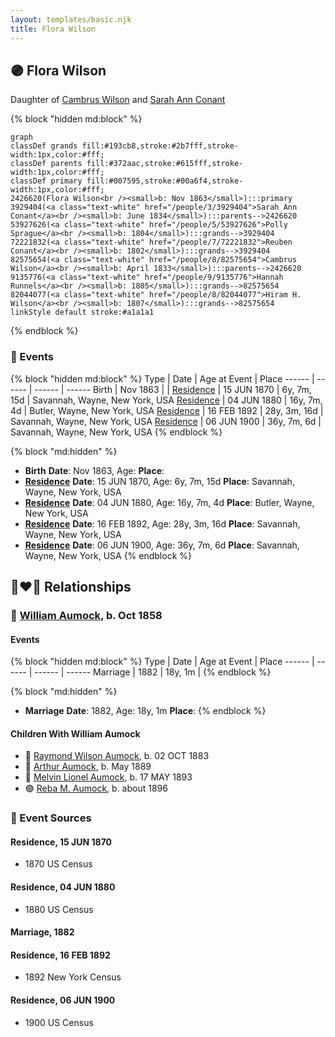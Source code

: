 ```yaml
---
layout: templates/basic.njk
title: Flora Wilson
---
```

## 🟣 Flora Wilson

Daughter of [Cambrus Wilson](/people/8/82575654) and [Sarah Ann Conant](/people/3/3929404)

{% block "hidden md:block" %}
```mermaid
graph
classDef grands fill:#193cb8,stroke:#2b7fff,stroke-width:1px,color:#fff;
classDef parents fill:#372aac,stroke:#615fff,stroke-width:1px,color:#fff;
classDef primary fill:#007595,stroke:#00a6f4,stroke-width:1px,color:#fff;
2426620(Flora Wilson<br /><small>b: Nov 1863</small>):::primary
3929404(<a class="text-white" href="/people/3/3929404">Sarah Ann Conant</a><br /><small>b: June 1834</small>):::parents-->2426620
53927626(<a class="text-white" href="/people/5/53927626">Polly Sprague</a><br /><small>b: 1804</small>):::grands-->3929404
72221832(<a class="text-white" href="/people/7/72221832">Reuben Conant</a><br /><small>b: 1802</small>):::grands-->3929404
82575654(<a class="text-white" href="/people/8/82575654">Cambrus Wilson</a><br /><small>b: April 1833</small>):::parents-->2426620
9135776(<a class="text-white" href="/people/9/9135776">Hannah Runnels</a><br /><small>b: 1805</small>):::grands-->82575654
82044077(<a class="text-white" href="/people/8/82044077">Hiram H. Wilson</a><br /><small>b: 1807</small>):::grands-->82575654
linkStyle default stroke:#a1a1a1
```
{% endblock %}

### 📆 Events

{% block "hidden md:block" %}
Type | Date | Age at Event | Place
------ | ------ | ------ | ------
Birth | Nov 1863 |  |
[Residence](#event-event-0) | 15 JUN 1870 | 6y, 7m, 15d | Savannah, Wayne, New York, USA
[Residence](#event-event-1) | 04 JUN 1880 | 16y, 7m, 4d | Butler, Wayne, New York, USA
[Residence](#event-event-2) | 16 FEB 1892 | 28y, 3m, 16d | Savannah, Wayne, New York, USA
[Residence](#event-event-3) | 06 JUN 1900 | 36y, 7m, 6d | Savannah, Wayne, New York, USA
{% endblock %}

{% block "md:hidden" %}
- **Birth**
**Date**: Nov 1863, Age:
**Place**:
- **[Residence](#event-event-0)**
**Date**: 15 JUN 1870, Age: 6y, 7m, 15d
**Place**: Savannah, Wayne, New York, USA
- **[Residence](#event-event-1)**
**Date**: 04 JUN 1880, Age: 16y, 7m, 4d
**Place**: Butler, Wayne, New York, USA
- **[Residence](#event-event-2)**
**Date**: 16 FEB 1892, Age: 28y, 3m, 16d
**Place**: Savannah, Wayne, New York, USA
- **[Residence](#event-event-3)**
**Date**: 06 JUN 1900, Age: 36y, 7m, 6d
**Place**: Savannah, Wayne, New York, USA
{% endblock %}

## 👩‍❤️‍👨 Relationships

### 🔵 [William Aumock](/people/5/50418111), b. Oct 1858

#### Events

{% block "hidden md:block" %}
Type | Date | Age at Event | Place
------ | ------ | ------ | ------
Marriage | 1882 | 18y, 1m |
{% endblock %}

{% block "md:hidden" %}
- **Marriage**
**Date**: 1882, Age: 18y, 1m
**Place**:
{% endblock %}

#### Children With William Aumock
* 🔵 [Raymond Wilson Aumock](/people/1/17962037), b. 02 OCT 1883
* 🔵 [Arthur Aumock](/people/2/29296932), b. May 1889
* 🔵 [Melvin Lionel Aumock](/people/5/52466857), b. 17 MAY 1893
* 🟣 [Reba M. Aumock](/people/2/20205610), b. about 1896
### 📰 Event Sources

#### <a id="event-event-0"></a> Residence, 15 JUN 1870
* 1870 US Census

#### <a id="event-event-1"></a> Residence, 04 JUN 1880
* 1880 US Census

#### <a id="event-family-0-event-0"></a> Marriage, 1882

#### <a id="event-event-2"></a> Residence, 16 FEB 1892
* 1892 New York Census

#### <a id="event-event-3"></a> Residence, 06 JUN 1900
* 1900 US Census